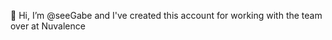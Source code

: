 👋 Hi, I’m @seeGabe and I've created this account for working with the team over at Nuvalence

<!---
gcolo180/gcolo180 is a ✨ special ✨ repository because its `README.md` (this file) appears on your GitHub profile.
You can click the Preview link to take a look at your changes.
--->
